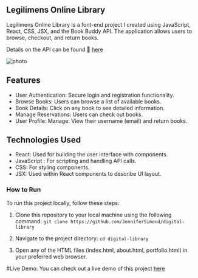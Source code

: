 ## Legilimens Online Library

Legilimens Online Library is a font-end project I created using JavaScript, React, CSS, JSX, and the Book Buddy API. The application allows users to browse, checkout, and return books.

Details on the API can be found 🔗 [here](https://fsa-book-buddy-b6e748d1380d.herokuapp.com/docs/)

![photo](/src/assets/Screenshot%202024-04-29%20at%208.09.10 PM.png)

## Features

- User Authentication: Secure login and registration functionality.
- Browse Books: Users can browse a list of available books.
- Book Details: Click on any book to see detailed information.
- Manage Reservations: Users can check out books.
- User Profile: Manage: View their username (email) and return books.

## Technologies Used

- React: Used for building the user interface with components.
- JavaScript : For scripting and handling API calls.
- CSS: For styling components.
- JSX: Used within React components to describe UI layout.

### How to Run

To run this project locally, follow these steps:

1. Clone this repository to your local machine using the following command:
   `git clone https://github.com/JenniferSimond/digital-library`

2. Navigate to the project directory:
   `cd digital-library`

3. Open any of the HTML files (index.html, about.html, portfolio.html) in your preferred web browser.

#Live Demo: You can check out a live demo of this project [here](https://663040f070c32d486501ddda--loquacious-fairy-2fad56.netlify.app/books)
